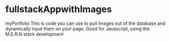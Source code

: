 # fullstackAppwithImages
myPortfolio
This is code you can use to pull Images out of the database and dynamically input them on your page.
Good for Javascript, using the M.E.R.N stack development
